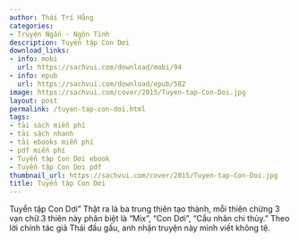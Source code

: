 ```yaml
---
author: Thái Trí Hằng
categories:
- Truyện Ngắn - Ngôn Tình
description: Tuyển tập Con Dơi
download_links:
- info: mobi
  url: https://sachvui.com/download/mobi/94
- info: epub
  url: https://sachvui.com/download/epub/582
image: https://sachvui.com/cover/2015/Tuyen-tap-Con-Doi.jpg
layout: post
permalink: /tuyen-tap-con-doi.html
tags:
- tải sách miễn phí
- tải sách nhanh
- tải ebooks miễn phí
- pdf miễn phí
- Tuyển tập Con Dơi ebook
- Tuyển tập Con Dơi pdf
thumbnail_url: https://sachvui.com/cover/2015/Tuyen-tap-Con-Doi.jpg
title: Tuyển tập Con Dơi
---
```


 <div class="item-desc text-justify"> Tuyển tập Con Dơi” Thật ra là ba trung thiên tạo thành, mỗi thiên chừng 3 vạn chữ.3 thiên này phân biệt là “Mix”, “Con Dơi”, “Cầu nhân chi thủy.” Theo lời chính tác giả Thái đầu gấu, anh nhận truyện này mình viết không tệ. </div>